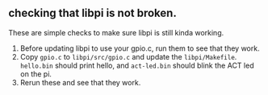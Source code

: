 ## checking that libpi is not broken.

These are simple checks to make sure libpi is still kinda working.
  1. Before updating libpi to use your gpio.c, run them to see that they
     work.
  2. Copy `gpio.c` to `libpi/src/gpio.c` and update the `libpi/Makefile`.
     `hello.bin` should print hello, and `act-led.bin` should blink the ACT led
     on the pi.
  3. Rerun these and see that they work.
